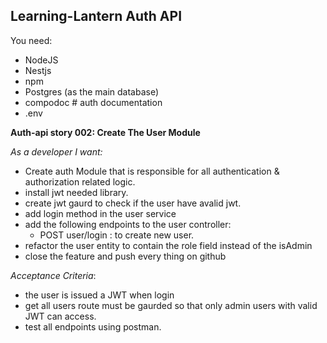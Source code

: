 ## Learning-Lantern Auth API

You need:

- NodeJS
- Nestjs
- npm
- Postgres (as the main database)
- compodoc # auth documentation
- .env

**Auth-api story 002: Create The User Module**

_As a developer I want:_

- Create auth Module that is responsible for all authentication & authorization related logic.
- install jwt needed library.
- create jwt gaurd to check if the user have avalid jwt.
- add login method in the user service
- add the following endpoints to the user controller:
  - POST user/login : to create new user.
- refactor the user entity to contain the role field instead of the isAdmin
- close the feature and push every thing on github

_Acceptance Criteria_:

- the user is issued a JWT when login
- get all users route must be gaurded so that only admin users with valid JWT can access.
- test all endpoints using postman.
